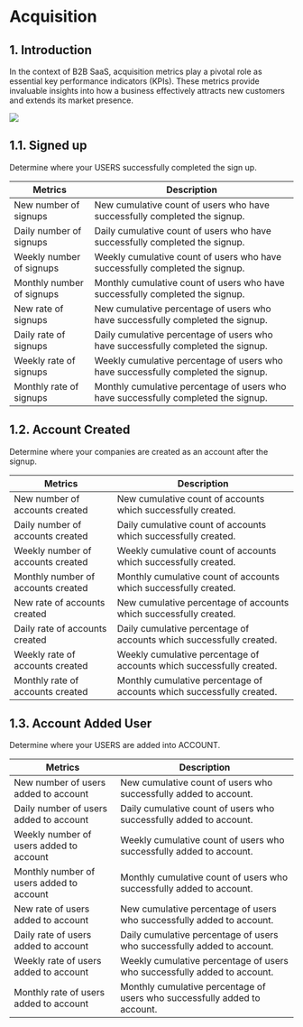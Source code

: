 # Acquisition

## 1. Introduction
In the context of B2B SaaS, acquisition metrics play a pivotal role as essential key performance indicators (KPIs). These metrics provide invaluable insights into how a business effectively attracts new customers and extends its market presence.

![](/img/docs/analyze/reports/acquisition.png)

## 1.1. Signed up
Determine where your USERS successfully completed the sign up.

| Metrics                 | Description                                                      |
|-------------------------|------------------------------------------------------------------|
| New number of signups   | New cumulative count of users who have successfully completed the signup. |
| Daily number of signups | Daily cumulative count of users who have successfully completed the signup. |
| Weekly number of signups| Weekly cumulative count of users who have successfully completed the signup. |
| Monthly number of signups| Monthly cumulative count of users who have successfully completed the signup. |
| New rate of signups     | New cumulative percentage of users who have successfully completed the signup. |
| Daily rate of signups   | Daily cumulative percentage of users who have successfully completed the signup. |
| Weekly rate of signups  | Weekly cumulative percentage of users who have successfully completed the signup. |
| Monthly rate of signups | Monthly cumulative percentage of users who have successfully completed the signup. |

## 1.2. Account Created
Determine where your companies are created as an account after the signup.

| Metrics                       | Description                                                     |
|-------------------------------|-----------------------------------------------------------------|
| New number of accounts created| New cumulative count of accounts which successfully created.    |
| Daily number of accounts created| Daily cumulative count of accounts which successfully created. |
| Weekly number of accounts created| Weekly cumulative count of accounts which successfully created. |
| Monthly number of accounts created| Monthly cumulative count of accounts which successfully created. |
| New rate of accounts created  | New cumulative percentage of accounts which successfully created. |
| Daily rate of accounts created| Daily cumulative percentage of accounts which successfully created. |
| Weekly rate of accounts created| Weekly cumulative percentage of accounts which successfully created. |
| Monthly rate of accounts created| Monthly cumulative percentage of accounts which successfully created. |

## 1.3. Account Added User
Determine where your USERS are added into ACCOUNT.

| Metrics                           | Description                                                       |
|-----------------------------------|-------------------------------------------------------------------|
| New number of users added to account | New cumulative count of users who successfully added to account. |
| Daily number of users added to account | Daily cumulative count of users who successfully added to account. |
| Weekly number of users added to account | Weekly cumulative count of users who successfully added to account. |
| Monthly number of users added to account | Monthly cumulative count of users who successfully added to account. |
| New rate of users added to account | New cumulative percentage of users who successfully added to account. |
| Daily rate of users added to account | Daily cumulative percentage of users who successfully added to account. |
| Weekly rate of users added to account | Weekly cumulative percentage of users who successfully added to account. |
| Monthly rate of users added to account | Monthly cumulative percentage of users who successfully added to account. |

